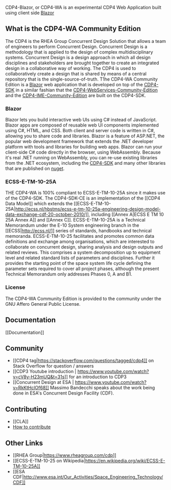 CDP4-Blazor, or CDP4-WA is an experimental CDP4 Web Application built using client side [Blazor](https://dotnet.microsoft.com/apps/aspnet/web-apps/client)

## What is the CDP4-WA Community Edition

The CDP4 is the RHEA Group Concurrent Design Solution that allows a team of engineers to perform Concurrent Design. Concurrent Design is a methodology that is applied to the design of complex multidisciplinary systems. Concurrent Design is a design approach in which all design disciplines and stakeholders are brought together to create an integrated design in a collaborative way of working. The CDP4 is used to collaboratively create a design that is shared by means of a central repository that is the single-source-of-truth. T1he CDP4-WA Community Edition is a [Blazor](https://dotnet.microsoft.com/apps/aspnet/web-apps/client) web application that is developed on top of the [CDP4-SDK](https://github.com/RHEAGROUP/CDP4-SDK-Community-Edition/) in a similar fashian that the [CDP4-WebServices-Community-Edition](https://github.com/RHEAGROUP/CDP4-WebServices-Community-Edition/) and the [CDP4-IME-Community-Edition](https://github.com/RHEAGROUP/CDP4-IME-Community-Edition) are built on the CDP4-SDK.

### Blazor

Blazor lets you build interactive web UIs using C# instead of JavaScript. Blazor apps are composed of reusable web UI components implemented using C#, HTML, and CSS. Both client and server code is written in C#, allowing you to share code and libraries. Blazor is a feature of ASP.NET, the popular web development framework that extends the .NET developer platform with tools and libraries for building web apps. Blazor can run your client-side C# code directly in the browser, using WebAssembly. Because it's real .NET running on WebAssembly, you can re-use existing libraries from the .NET ecosystem, including the [CDP4-SDK](https://github.com/RHEAGROUP/CDP4-SDK-Community-Edition/) and many other libraries that are published on [nuget](https://www.nuget.org/).


### ECSS-E-TM-10-25A

THE CDP4-WA is 100% compliant to ECSS-E-TM-10-25A since it makes use of the CDP4-SDK. The CDP4-SDK-CE is an implementation of the [[CDP4 Data Model]] which extends the [[ECSS-E-TM-10-25A|http://ecss.nl/hbstms/ecss-e-tm-10-25a-engineering-design-model-data-exchange-cdf-20-october-2010/]], including [[Annex A|ECSS E TM 10 25A Annex A]] and [[Annex C]]. ECSS-E-TM-10-25A is a Technical Memorandum under the E-10 System engineering branch in the [[ECSS|http://ecss.nl/]] series of standards, handbooks and technical memoranda. ECSS-E-TM-10-25 facilitates and promotes common data definitions and exchange among organisations, which are interested to collaborate on concurrent design, sharing analysis and design outputs and related reviews. This comprises a system decomposition up to equipment level and related standard lists of parameters and disciplines. Further it provides the starting point of the space system life cycle defining the parameter sets required to cover all project phases, although the present Technical Memorandum only addresses Phases 0, A and B1.

###  License

The CDP4-WA Community Edition is provided to the community under the GNU Affero General Public License. 

## Documentation

[[Documentation]]

## Community

  - [[CDP4 tag|https://stackoverflow.com/questions/tagged/cdp4]] on Stack Overflow for question / answers
  - [[CDP3 Youtube introduction | https://www.youtube.com/watch?v=cV8y-H23mUQ&t=31s]] for an introduction to CDP3
  - [[Concurrent Design at ESA | https://www.youtube.com/watch?v=RkKtHclOf68]] Massimo Bandecchi speaks about the work being done in ESA's Concurrent Design Facility (CDF).

## Contributing

* [[CLA]]
* [How to contribute](https://github.com/RHEAGROUP/CDP4-SDK-Community-Edition/blob/master/.github/CONTRIBUTING.md)

## Other Links

* [[RHEA Group|https://www.rheagroup.com/cdp]]
* [[ECSS-E-TM-10-25 on Wikipedia|https://en.wikipedia.org/wiki/ECSS-E-TM-10-25A]]
* [[ESA CDF|http://www.esa.int/Our_Activities/Space_Engineering_Technology/CDF]]